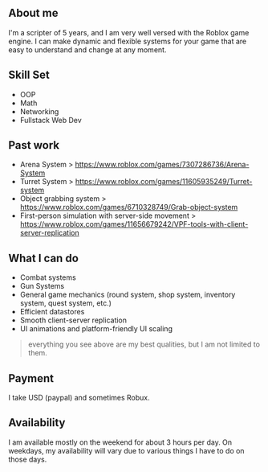 ## About me
I'm a scripter of 5 years, and I am very well versed with the Roblox game engine. I can make dynamic and flexible systems for your game that are easy to understand and change at any moment.

## Skill Set
* OOP
* Math
* Networking
* Fullstack Web Dev

## Past work
* Arena System > https://www.roblox.com/games/7307286736/Arena-System
* Turret System > https://www.roblox.com/games/11605935249/Turret-system
* Object grabbing system > https://www.roblox.com/games/6710328749/Grab-object-system
* First-person simulation with server-side movement > https://www.roblox.com/games/11656679242/VPF-tools-with-client-server-replication

## What I can do 
* Combat systems
* Gun Systems
* General game mechanics (round system, shop system, inventory system, quest system, etc.)
* Efficient datastores
* Smooth client-server replication
* UI animations and platform-friendly UI scaling 
> everything you see above are my best qualities, but I am not limited to them.

## Payment
I take USD (paypal) and sometimes Robux.

## Availability
I am available mostly on the weekend for about 3 hours per day.
On weekdays, my availability will vary due to various things I have to do on those days.
